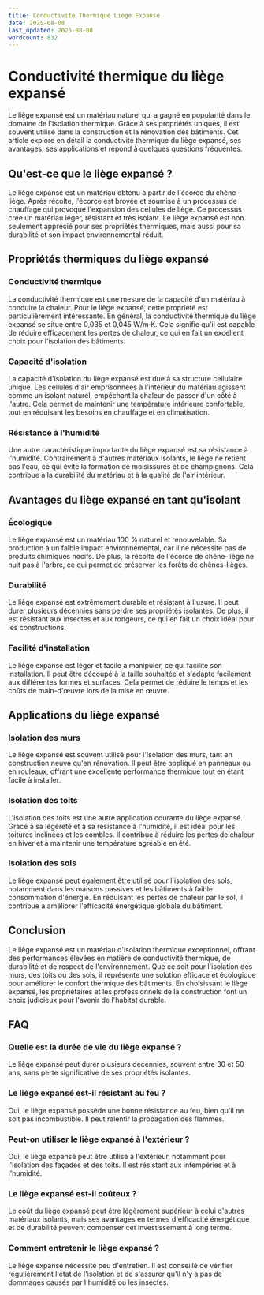 ```yaml
---
title: Conductivité Thermique Liège Expansé
date: 2025-08-08
last_updated: 2025-08-08
wordcount: 832
---
```


# Conductivité thermique du liège expansé

Le liège expansé est un matériau naturel qui a gagné en popularité dans le domaine de l'isolation thermique. Grâce à ses propriétés uniques, il est souvent utilisé dans la construction et la rénovation des bâtiments. Cet article explore en détail la conductivité thermique du liège expansé, ses avantages, ses applications et répond à quelques questions fréquentes.

## Qu'est-ce que le liège expansé ?

Le liège expansé est un matériau obtenu à partir de l'écorce du chêne-liège. Après récolte, l'écorce est broyée et soumise à un processus de chauffage qui provoque l'expansion des cellules de liège. Ce processus crée un matériau léger, résistant et très isolant. Le liège expansé est non seulement apprécié pour ses propriétés thermiques, mais aussi pour sa durabilité et son impact environnemental réduit.

## Propriétés thermiques du liège expansé

### Conductivité thermique

La conductivité thermique est une mesure de la capacité d'un matériau à conduire la chaleur. Pour le liège expansé, cette propriété est particulièrement intéressante. En général, la conductivité thermique du liège expansé se situe entre 0,035 et 0,045 W/m·K. Cela signifie qu'il est capable de réduire efficacement les pertes de chaleur, ce qui en fait un excellent choix pour l'isolation des bâtiments.

### Capacité d'isolation

La capacité d'isolation du liège expansé est due à sa structure cellulaire unique. Les cellules d'air emprisonnées à l'intérieur du matériau agissent comme un isolant naturel, empêchant la chaleur de passer d'un côté à l'autre. Cela permet de maintenir une température intérieure confortable, tout en réduisant les besoins en chauffage et en climatisation.

### Résistance à l'humidité

Une autre caractéristique importante du liège expansé est sa résistance à l'humidité. Contrairement à d'autres matériaux isolants, le liège ne retient pas l'eau, ce qui évite la formation de moisissures et de champignons. Cela contribue à la durabilité du matériau et à la qualité de l'air intérieur.

## Avantages du liège expansé en tant qu'isolant

### Écologique

Le liège expansé est un matériau 100 % naturel et renouvelable. Sa production a un faible impact environnemental, car il ne nécessite pas de produits chimiques nocifs. De plus, la récolte de l'écorce de chêne-liège ne nuit pas à l'arbre, ce qui permet de préserver les forêts de chênes-lièges.

### Durabilité

Le liège expansé est extrêmement durable et résistant à l'usure. Il peut durer plusieurs décennies sans perdre ses propriétés isolantes. De plus, il est résistant aux insectes et aux rongeurs, ce qui en fait un choix idéal pour les constructions.

### Facilité d'installation

Le liège expansé est léger et facile à manipuler, ce qui facilite son installation. Il peut être découpé à la taille souhaitée et s'adapte facilement aux différentes formes et surfaces. Cela permet de réduire le temps et les coûts de main-d'œuvre lors de la mise en œuvre.

## Applications du liège expansé

### Isolation des murs

Le liège expansé est souvent utilisé pour l'isolation des murs, tant en construction neuve qu'en rénovation. Il peut être appliqué en panneaux ou en rouleaux, offrant une excellente performance thermique tout en étant facile à installer.

### Isolation des toits

L'isolation des toits est une autre application courante du liège expansé. Grâce à sa légèreté et à sa résistance à l'humidité, il est idéal pour les toitures inclinées et les combles. Il contribue à réduire les pertes de chaleur en hiver et à maintenir une température agréable en été.

### Isolation des sols

Le liège expansé peut également être utilisé pour l'isolation des sols, notamment dans les maisons passives et les bâtiments à faible consommation d'énergie. En réduisant les pertes de chaleur par le sol, il contribue à améliorer l'efficacité énergétique globale du bâtiment.

## Conclusion

Le liège expansé est un matériau d'isolation thermique exceptionnel, offrant des performances élevées en matière de conductivité thermique, de durabilité et de respect de l'environnement. Que ce soit pour l'isolation des murs, des toits ou des sols, il représente une solution efficace et écologique pour améliorer le confort thermique des bâtiments. En choisissant le liège expansé, les propriétaires et les professionnels de la construction font un choix judicieux pour l'avenir de l'habitat durable.

## FAQ

### Quelle est la durée de vie du liège expansé ?

Le liège expansé peut durer plusieurs décennies, souvent entre 30 et 50 ans, sans perte significative de ses propriétés isolantes.

### Le liège expansé est-il résistant au feu ?

Oui, le liège expansé possède une bonne résistance au feu, bien qu'il ne soit pas incombustible. Il peut ralentir la propagation des flammes.

### Peut-on utiliser le liège expansé à l'extérieur ?

Oui, le liège expansé peut être utilisé à l'extérieur, notamment pour l'isolation des façades et des toits. Il est résistant aux intempéries et à l'humidité.

### Le liège expansé est-il coûteux ?

Le coût du liège expansé peut être légèrement supérieur à celui d'autres matériaux isolants, mais ses avantages en termes d'efficacité énergétique et de durabilité peuvent compenser cet investissement à long terme.

### Comment entretenir le liège expansé ?

Le liège expansé nécessite peu d'entretien. Il est conseillé de vérifier régulièrement l'état de l'isolation et de s'assurer qu'il n'y a pas de dommages causés par l'humidité ou les insectes.